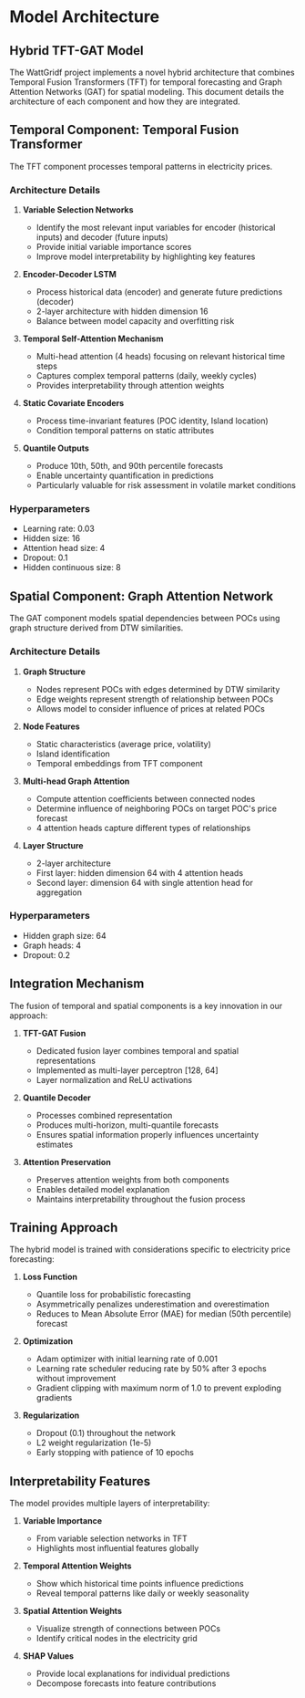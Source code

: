 # Model Architecture

## Hybrid TFT-GAT Model

The WattGridf project implements a novel hybrid architecture that combines Temporal Fusion Transformers (TFT) for temporal forecasting and Graph Attention Networks (GAT) for spatial modeling. This document details the architecture of each component and how they are integrated.

## Temporal Component: Temporal Fusion Transformer

The TFT component processes temporal patterns in electricity prices.

### Architecture Details

1. **Variable Selection Networks**
   - Identify the most relevant input variables for encoder (historical inputs) and decoder (future inputs)
   - Provide initial variable importance scores
   - Improve model interpretability by highlighting key features

2. **Encoder-Decoder LSTM**
   - Process historical data (encoder) and generate future predictions (decoder)
   - 2-layer architecture with hidden dimension 16
   - Balance between model capacity and overfitting risk

3. **Temporal Self-Attention Mechanism**
   - Multi-head attention (4 heads) focusing on relevant historical time steps
   - Captures complex temporal patterns (daily, weekly cycles)
   - Provides interpretability through attention weights

4. **Static Covariate Encoders**
   - Process time-invariant features (POC identity, Island location)
   - Condition temporal patterns on static attributes

5. **Quantile Outputs**
   - Produce 10th, 50th, and 90th percentile forecasts
   - Enable uncertainty quantification in predictions
   - Particularly valuable for risk assessment in volatile market conditions

### Hyperparameters

- Learning rate: 0.03
- Hidden size: 16
- Attention head size: 4
- Dropout: 0.1
- Hidden continuous size: 8

## Spatial Component: Graph Attention Network

The GAT component models spatial dependencies between POCs using graph structure derived from DTW similarities.

### Architecture Details

1. **Graph Structure**
   - Nodes represent POCs with edges determined by DTW similarity
   - Edge weights represent strength of relationship between POCs
   - Allows model to consider influence of prices at related POCs

2. **Node Features**
   - Static characteristics (average price, volatility)
   - Island identification
   - Temporal embeddings from TFT component

3. **Multi-head Graph Attention**
   - Compute attention coefficients between connected nodes
   - Determine influence of neighboring POCs on target POC's price forecast
   - 4 attention heads capture different types of relationships

4. **Layer Structure**
   - 2-layer architecture
   - First layer: hidden dimension 64 with 4 attention heads
   - Second layer: dimension 64 with single attention head for aggregation

### Hyperparameters

- Hidden graph size: 64
- Graph heads: 4
- Dropout: 0.2

## Integration Mechanism

The fusion of temporal and spatial components is a key innovation in our approach:

1. **TFT-GAT Fusion**
   - Dedicated fusion layer combines temporal and spatial representations
   - Implemented as multi-layer perceptron [128, 64]
   - Layer normalization and ReLU activations

2. **Quantile Decoder**
   - Processes combined representation
   - Produces multi-horizon, multi-quantile forecasts
   - Ensures spatial information properly influences uncertainty estimates

3. **Attention Preservation**
   - Preserves attention weights from both components
   - Enables detailed model explanation
   - Maintains interpretability throughout the fusion process

## Training Approach

The hybrid model is trained with considerations specific to electricity price forecasting:

1. **Loss Function**
   - Quantile loss for probabilistic forecasting
   - Asymmetrically penalizes underestimation and overestimation
   - Reduces to Mean Absolute Error (MAE) for median (50th percentile) forecast

2. **Optimization**
   - Adam optimizer with initial learning rate of 0.001
   - Learning rate scheduler reducing rate by 50% after 3 epochs without improvement
   - Gradient clipping with maximum norm of 1.0 to prevent exploding gradients

3. **Regularization**
   - Dropout (0.1) throughout the network
   - L2 weight regularization (1e-5)
   - Early stopping with patience of 10 epochs

## Interpretability Features

The model provides multiple layers of interpretability:

1. **Variable Importance**
   - From variable selection networks in TFT
   - Highlights most influential features globally

2. **Temporal Attention Weights**
   - Show which historical time points influence predictions
   - Reveal temporal patterns like daily or weekly seasonality

3. **Spatial Attention Weights**
   - Visualize strength of connections between POCs
   - Identify critical nodes in the electricity grid

4. **SHAP Values**
   - Provide local explanations for individual predictions
   - Decompose forecasts into feature contributions
